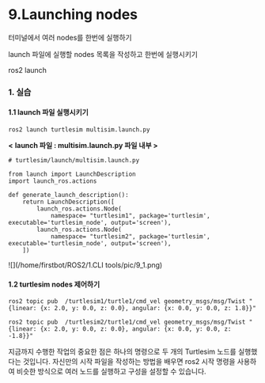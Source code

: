 # 9.Launching nodes



터미널에서 여러 nodes를 한번에 실행하기

launch 파일에 실행할 nodes 목록을 작성하고 한번에 실행시키기



ros2 launch



### 1. 실습

#### 1.1 launch 파일 실행시키기

```
ros2 launch turtlesim multisim.launch.py
```

**<** **launch 파일 : multisim.launch.py 파일 내부 >**

```
# turtlesim/launch/multisim.launch.py

from launch import LaunchDescription
import launch_ros.actions

def generate_launch_description():
    return LaunchDescription([
        launch_ros.actions.Node(
            namespace= "turtlesim1", package='turtlesim', executable='turtlesim_node', output='screen'),
        launch_ros.actions.Node(
            namespace= "turtlesim2", package='turtlesim', executable='turtlesim_node', output='screen'),
    ])
```

![](/home/firstbot/ROS2/1.CLI tools/pic/9_1.png)



#### 1.2 turtlesim nodes 제어하기

```
ros2 topic pub  /turtlesim1/turtle1/cmd_vel geometry_msgs/msg/Twist "{linear: {x: 2.0, y: 0.0, z: 0.0}, angular: {x: 0.0, y: 0.0, z: 1.8}}"
```

```
ros2 topic pub  /turtlesim2/turtle1/cmd_vel geometry_msgs/msg/Twist "{linear: {x: 2.0, y: 0.0, z: 0.0}, angular: {x: 0.0, y: 0.0, z: -1.8}}"
```



지금까지 수행한 작업의 중요한 점은 하나의 명령으로 두 개의 Turtlesim 노드를 실행했다는 것입니다. 자신만의 시작 파일을 작성하는 방법을 배우면 ros2 시작 명령을 사용하여 비슷한 방식으로 여러 노드를 실행하고 구성을 설정할 수 있습니다.